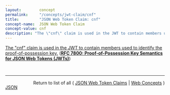 ```yaml
---
layout:        concept
permalink:     "/concepts/jwt-claim/cnf"
title:         "JSON Web Token Claim: cnf"
concept-name:  JSON Web Token Claim
concept-value: cnf
description: "The \"cnf\" claim is used in the JWT to contain members used to identify the proof-of-possession key."
---
```


[The "cnf" claim is used in the JWT to contain members used to identify the proof-of-possession key.](https://datatracker.ietf.org/doc/html/rfc7800#section-3.1 "Read documentation for JSON Web Token Claim &#34;cnf&#34;") (**[RFC 7800: Proof-of-Possession Key Semantics for JSON Web Tokens (JWTs)](/specs/IETF/RFC/7800 "This specification describes how to declare in a JSON Web Token (JWT) that the presenter of the JWT possesses a particular proof-of-possession key and how the recipient can cryptographically confirm proof of possession of the key by the presenter. Being able to prove possession of a key is also sometimes described as the presenter being a holder-of-key.")**)

<br/>
<hr/>

<p style="float : left"><a href="./cnf.json" title="JSON representing this particular Web Concept value">JSON</a></p>
<p style="text-align: right">Return to list of all ( <a href="../jwt-claim/">JSON Web Token Claims</a> | <a href="../">Web Concepts</a> )</p>
